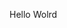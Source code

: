 Hello Wolrd














































































































































































































































































































































































































































































































































































































































































































































































































































































































































































































































































































































































































































































































































































































































































































































































































































































































































































































































































































































































































































































































































































































































































































































































































































































